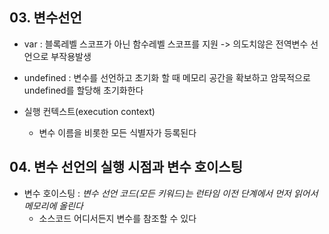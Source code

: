 ## 03. 변수선언
- var : 블록레벨 스코프가 아닌 함수레벨 스코프를 지원 -> 의도치않은 전역변수 선언으로 부작용발생
- undefined : 변수를 선언하고 초기화 할 때 메모리 공간을 확보하고 암묵적으로 undefined를 할당해 초기화한다

- 실행 컨텍스트(execution context)
    - 변수 이름을 비롯한 모든 식별자가 등록된다

## 04. 변수 선언의 실행 시점과 변수 호이스팅
- 변수 호이스팅 : *변수 선언 코드(모든 키워드)는 런타임 이전 단계에서 먼저 읽어서 메모리에 올린다*
    - 소스코드 어디서든지 변수를 참조할 수 있다
